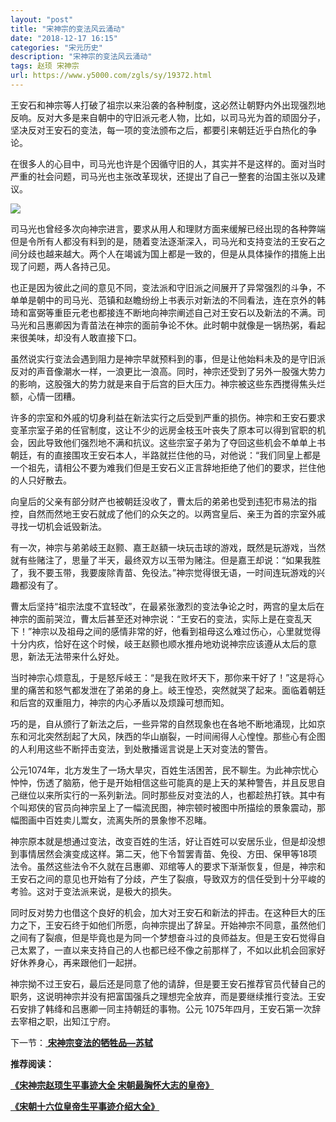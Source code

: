 ```yaml
---
layout: "post"
title: "宋神宗的变法风云涌动"
date: "2018-12-17 16:15"
categories: "宋元历史"
description: "宋神宗的变法风云涌动"
tags: 赵顼 宋神宗
url: https://www.y5000.com/zgls/sy/19372.html
---
```






王安石和神宗等人打破了祖宗以来沿袭的各种制度，这必然让朝野内外出现强烈地反响。反对大多是来自朝中的守旧派元老人物，比如，以司马光为首的顽固分子，坚决反对王安石的变法，每一项的变法颁布之后，都要引来朝廷近乎白热化的争论。

在很多人的心目中，司马光也许是个因循守旧的人，其实并不是这样的。面对当时严重的社会问题，司马光也主张改革现状，还提出了自己一整套的治国主张以及建议。

![](https://img.y5000.com/uploads/allimg/170417/8-1F41G44J0394.jpg)

司马光也曾经多次向神宗进言，要求从用人和理财方面来缓解已经出现的各种弊端但是令所有人都没有料到的是，随着变法逐渐深入，司马光和支持变法的王安石之间分歧也越来越大。两个人在竭诚为国上都是一致的，但是从具体操作的措施上出现了问题，两人各持己见。

也正是因为彼此之间的意见不同，变法派和守旧派之间展开了异常强烈的斗争，不单单是朝中的司马光、范镇和赵瞻纷纷上书表示对新法的不同看法，连在京外的韩琦和富弼等重臣元老也都接连不断地向神宗阐述自己对王安石以及新法的不满。司马光和吕惠卿因为青苗法在神宗的面前争论不休。此时朝中就像是一锅热粥，看起来很美味，却没有人敢直接下口。

虽然说实行变法会遇到阻力是神宗早就预料到的事，但是让他始料未及的是守旧派反对的声音像潮水一样，一浪更比一浪高。同时，神宗还受到了另外一股强大势力的影响，这股强大的势力就是来自于后宫的巨大压力。神宗被这些东西搅得焦头烂额，心情一团糟。

许多的宗室和外戚的切身利益在新法实行之后受到严重的损伤。神宗和王安石要求变革宗室子弟的任官制度，这让不少的远房金枝玉叶丧失了原本可以得到官职的机会，因此导致他们强烈地不满和抗议。这些宗室子弟为了夺回这些机会不单单上书朝廷，有的直接围攻王安石本人，半路就拦住他的马，对他说：“我们同皇上都是一个祖先，请相公不要为难我们但是王安石义正言辞地拒绝了他们的要求，拦住他的人只好散去。

向皇后的父亲有部分财产也被朝廷没收了，曹太后的弟弟也受到违犯市易法的指控，自然而然地王安石就成了他们的众矢之的。以两宫皇后、亲王为首的宗室外戚寻找一切机会诋毁新法。

有一次，神宗与弟弟岐王赵颢、嘉王赵額一块玩击球的游戏，既然是玩游戏，当然就有些赌注了，思量了半天，最终双方以玉带为赌注。但是嘉王却说：“如果我胜了，我不要玉带，我要废除青苗、免役法。”神宗觉得很无语，一时间连玩游戏的兴趣都没有了。

曹太后坚持“祖宗法度不宜轻改”，在最紧张激烈的变法争论之时，两宫的皇太后在神宗的面前哭泣，曹太后甚至还对神宗说：“王安石的变法，实际上是在变乱天下！”神宗以及祖母之间的感情非常的好，他看到祖母这么难过伤心，心里就觉得十分内疚，恰好在这个时候，岐王赵颢也顺水推舟地劝说神宗应该遵从太后的意思，新法无法带来什么好处。

当时神宗心烦意乱，于是怒斥岐王：“是我在败坏天下，那你来干好了！”这是将心里的痛苦和怒气都发泄在了弟弟的身上。岐王惶恐，突然就哭了起来。面临着朝廷和后宫的双重阻力，神宗的内心矛盾以及烦躁可想而知。

巧的是，自从颁行了新法之后，一些异常的自然现象也在各地不断地涌现，比如京东和河北突然刮起了大风，陕西的华山崩裂，一时间闹得人心惶惶。那些心有企图的人利用这些不断抨击变法，到处散播谣言说是上天对变法的警告。

公元1074年，北方发生了一场大旱灾，百姓生活困苦，民不聊生。为此神宗忧心忡忡，伤透了脑筋，他于是开始相信这些可能真的是上天的某种警告，并且反思自己继位以来所实行的一系列新法。同时那些反对变法的人，也都趁热打铁。其中有个叫郑侠的官员向神宗呈上了一幅流民图，神宗顿时被图中所描绘的景象震动，那幅图画中百姓卖儿鬻女，流离失所的景象惨不忍睹。

神宗原本就是想通过变法，改变百姓的生活，好让百姓可以安居乐业，但是却没想到事情居然会演变成这样。第二天，他下令暂罢青苗、免役、方田、保甲等18项法令。虽然这些法令不久就在吕惠卿、邓绾等人的要求下渐渐恢复，但是，神宗和王安石之间的意见也开始有了分歧，产生了裂痕，导致双方的信任受到十分平峻的考验。这对于变法派来说，是极大的损失。

同时反对势力也借这个良好的机会，加大对王安石和新法的抨击。在这种巨大的压力之下，王安石终于如他们所愿，向神宗提出了辞呈。开始神宗不同意，虽然他们之间有了裂痕，但是毕竟也是为同一个梦想奋斗过的良师益友。但是王安石觉得自己太累了，一直以来支持自己的人也都已经不像之前那样了，不如以此机会回家好好休养身心，再来跟他们一起拼。

神宗拗不过王安石，最后还是同意了他的请辞，但是要王安石推荐官员代替自己的职务，这说明神宗并没有把富国强兵之理想完全放弃，而是要继续推行变法。王安石安排了韩绛和吕惠卿一同主持朝廷的事物。公元
1075年四月，王安石第一次辞去宰相之职，出知江宁府。

下一节：[ **宋神宗变法的牺牲品—苏轼**](https://www.y5000.com/zgls/sy/19374.html)

**推荐阅读：**

[**《宋神宗赵顼生平事迹大全
宋朝最胸怀大志的皇帝》**](https://www.y5000.com/zgls/mrzj/19378.html?1492414502)

[**《宋朝十六位皇帝生平事迹介绍大全》**](https://www.y5000.com/zgls/mq/19310.html?1492398954)
